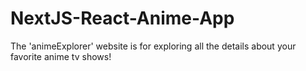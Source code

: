 # NextJS-React-Anime-App
The 'animeExplorer' website is for exploring all the details about your favorite anime tv shows!
